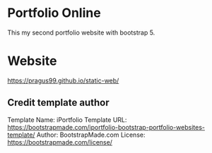 # Portfolio Online

This my second portfolio website with bootstrap 5.

# Website  
https://pragus99.github.io/static-web/


## Credit template author
Template Name: iPortfolio
Template URL: https://bootstrapmade.com/iportfolio-bootstrap-portfolio-websites-template/
Author: BootstrapMade.com
License: https://bootstrapmade.com/license/

